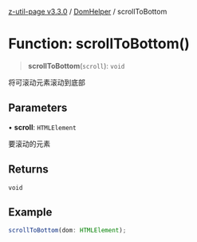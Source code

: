 [z-util-page v3.3.0](../../../index.md) / [DomHelper](../index.md) / scrollToBottom

# Function: scrollToBottom()

> **scrollToBottom**(`scroll`): `void`

将可滚动元素滚动到底部

## Parameters

• **scroll**: `HTMLElement`

要滚动的元素

## Returns

`void`

## Example

```ts
scrollToBottom(dom: HTMLElement);
```
